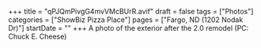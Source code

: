 +++
title = "qPJQmPivgG4mvVMcBUrR.avif"
draft = false
tags = ["Photos"]
categories = ["ShowBiz Pizza Place"]
pages = ["Fargo, ND (1202 Nodak Dr)"]
startDate = ""
+++
A photo of the exterior after the 2.0 remodel (PC: Chuck E. Cheese)
